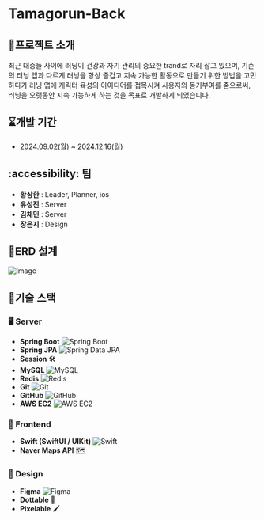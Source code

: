 # Tamagorun-Back


## 🏃프로젝트 소개
최근 대중들 사이에 러닝이 건강과 자기 관리의 중요한 trand로 자리 잡고 있으며, 기존의 러닝 앱과 다르게 러닝을 항상 즐겁고 지속 가능한 활동으로 만들기 위한 방법을 고민하다가 러닝 앱에 캐릭터 육성의 아이디어를 접목시켜 사용자의 동기부여를 줌으로써, 러닝을 오랫동안 지속 가능하게 하는 것을 목표로 개발하게 되었습니다.


## ⌛개발 기간
 - 2024.09.02(월) ~ 2024.12.16(월)


## :accessibility: 팀
 - **황상환** : Leader, Planner, ios
 - **유성진** : Server
 - **김채민** : Server
 - **장은지** : Design


## 📘ERD 설계
![Image](https://github.com/user-attachments/assets/4dc737a5-cd53-4307-9bf3-5f04f541adab)


## 🚀기술 스택

### 🖥 Server
- **Spring Boot** ![Spring Boot](https://img.shields.io/badge/Spring%20Boot-6DB33F?style=flat&logo=springboot&logoColor=white)
- **Spring JPA** ![Spring Data JPA](https://img.shields.io/badge/Spring%20JPA-6DB33F?style=flat&logo=spring&logoColor=white)
- **Session** 🛠
- **MySQL** ![MySQL](https://img.shields.io/badge/MySQL-4479A1?style=flat&logo=mysql&logoColor=white)
- **Redis** ![Redis](https://img.shields.io/badge/Redis-DC382D?style=flat&logo=redis&logoColor=white)
- **Git** ![Git](https://img.shields.io/badge/Git-F05032?style=flat&logo=git&logoColor=white)
- **GitHub** ![GitHub](https://img.shields.io/badge/GitHub-181717?style=flat&logo=github&logoColor=white)
- **AWS EC2** ![AWS EC2](https://img.shields.io/badge/AWS%20EC2-F57C00?style=flat&logo=amazonaws&logoColor=white)

### 🎨 Frontend
- **Swift (SwiftUI / UIKit)** ![Swift](https://img.shields.io/badge/Swift-FA7343?style=flat&logo=swift&logoColor=white)
- **Naver Maps API** 🗺

### 🎨 Design
- **Figma** ![Figma](https://img.shields.io/badge/Figma-F24E1E?style=flat&logo=figma&logoColor=white)
- **Dottable** 🎨
- **Pixelable** 🖌



